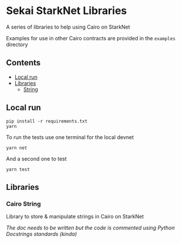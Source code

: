 # Sekai StarkNet Libraries

A series of libraries to help using Cairo on StarkNet

Examples for use in other Cairo contracts are provided in the `examples` directory

## Contents
- [Local run](#local-run)
- [Libraries](#libraries)
  - [String](#cairo-string)

## Local run
```
pip install -r requirements.txt
yarn
```
To run the tests use one terminal for the local devnet
```
yarn net
```
And a second one to test
```
yarn test
```

## Libraries
### Cairo String
Library to store & manipulate strings in Cairo on StarkNet

_The doc needs to be written but the code is commented using Python Docstrings standards (kinda)_
